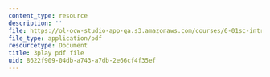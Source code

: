 ```yaml
---
content_type: resource
description: ''
file: https://ol-ocw-studio-app-qa.s3.amazonaws.com/courses/6-01sc-introduction-to-electrical-engineering-and-computer-science-i-spring-2011/8622f90904dba743a7db2e66cf4f35ef_oTNwGuI7Wic.pdf
file_type: application/pdf
resourcetype: Document
title: 3play pdf file
uid: 8622f909-04db-a743-a7db-2e66cf4f35ef
---
```

